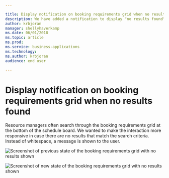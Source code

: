 ```yaml
---

title: Display notification on booking requirements grid when no results found for Universal Resource Scheduling
description: We have added a notification to display "no results found" for booking requirements.
author: krbjoran
manager: shellyhaverkamp
ms.date: 06/01/2018
ms.topic: article
ms.prod: 
ms.service: business-applications
ms.technology: 
ms.author: krbjoran
audience: end user

---
```


# Display notification on booking requirements grid when no results found 

Resource managers often search through the booking requirements grid at the bottom of the schedule board. We wanted to make the interaction more responsive in case there are no results that match the search criteria. Instead of whitespace, a message is shown to the user.

![Screenshot of previous state of the booking requirements grid with no results shown](new-notifications-booking-requirements-1.png)

![Screenshot of new state of the booking requirements grid with no results shown](new-notifications-booking-requirements-2.png)
